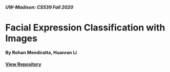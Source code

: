 ##### UW-Madison: CS539 Fall 2020
# Facial Expression Classification with Images
#### By Rohan Mendiratta, Huanran Li 
#### <a href="http://github.com/romendiratta/Face-Emotion-ANN">View Repository</a>

<br/>

<html>
<body>
    <object data="./pdfs/ECE539FinalProject.pdf" type="application/pdf">
        <embed src="./pdfs/ECE539FinalProject.pdf" type="application/pdf" />
    </object>
</body>
</html>

<html>
  <head>
    <meta charset="utf-8" />
        <meta name="viewport" content="width=device-width">
  </head>
  <body>
    <object data="./pdfs/ECE539FinalProject.pdf" type="application/pdf" style="min-height:100vh;width:100%"></object>
  </body>
</html>